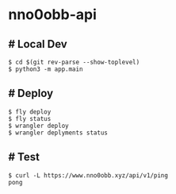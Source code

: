 # nno0obb-api

## # Local Dev

```
$ cd $(git rev-parse --show-toplevel)
$ python3 -m app.main
```

## # Deploy

```
$ fly deploy
$ fly status
$ wrangler deploy
$ wrangler deplyments status
```

## # Test

```
$ curl -L https://www.nno0obb.xyz/api/v1/ping
pong
```
